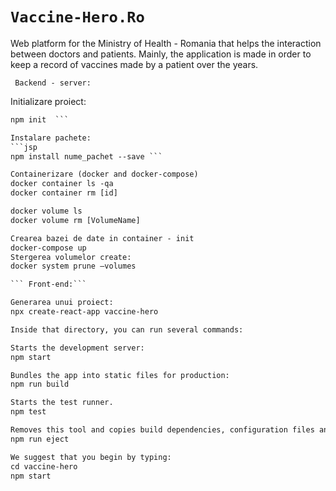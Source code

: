 # ```Vaccine-Hero.Ro```
Web platform for the Ministry of Health - Romania that helps the interaction between doctors and patients. Mainly, the application is made in order to keep a record of vaccines made by a patient over the years.

``` Backend - server:```

Initializare proiect:
 ```jsp
npm init  ```

Instalare pachete:
 ```jsp
npm install nume_pachet --save ```

Containerizare (docker and docker-compose)
docker container ls -qa
docker container rm [id]

docker volume ls 
docker volume rm [VolumeName]

Crearea bazei de date in container - init
docker-compose up
Stergerea volumelor create:
docker system prune –volumes

``` Front-end:```

Generarea unui proiect:
npx create-react-app vaccine-hero

Inside that directory, you can run several commands:

Starts the development server:
npm start 

Bundles the app into static files for production:
npm run build

Starts the test runner.
npm test

Removes this tool and copies build dependencies, configuration files and scripts into the app directory. If you do this, you can’t go back!
npm run eject

We suggest that you begin by typing:
cd vaccine-hero
npm start
